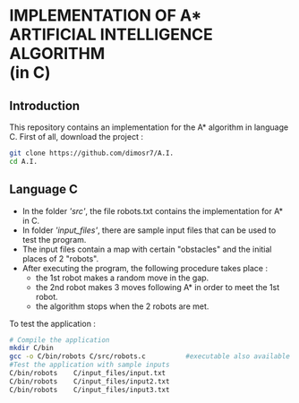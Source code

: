 

IMPLEMENTATION OF A*<br/> ARTIFICIAL INTELLIGENCE ALGORITHM<br/> (in C)
======================================================================

Introduction
----------------------------------------------------------------------
This repository contains an implementation for the A* algorithm in language C.
First of all, download the project :
```sh
git clone https://github.com/dimosr7/A.I.
cd A.I.
```

Language C
---------------------------------------------------------------------------------------------------
* In the folder *'src'*, the file robots.txt contains the implementation for A* in C.
* In folder *'input_files'*, there are sample input files that can be used to test the program.
* The input files contain a map with certain "obstacles" and the initial places of 2 "robots".
* After executing the program, the following procedure takes place :
	- the 1st robot makes a random move in the gap.
	- the 2nd robot makes 3 moves following A* in order to meet the 1st robot.
	- the algorithm stops when the 2 robots are met.

To test the application :
```sh
# Compile the application
mkdir C/bin
gcc -o C/bin/robots C/src/robots.c			#executable also available from github as release
#Test the application with sample inputs
C/bin/robots	C/input_files/input.txt
C/bin/robots 	C/input_files/input2.txt
C/bin/robots	C/input_files/input3.txt
```